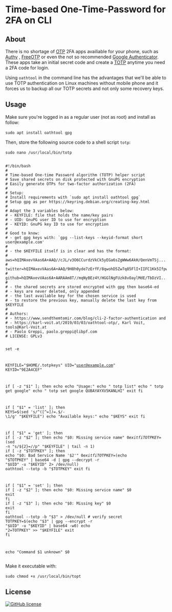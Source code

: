 # Time-based One-Time-Password for 2FA on CLI
<h2>About</h2>
<p>There is no shortage of <a href="https://en.wikipedia.org/wiki/One-time_password">OTP</a> 2FA apps availiable for your phone, such as <a href="https://authy.com">Authy</a> , <a href="https://freeotp.github.io/">FreeOTP</a> or even the not so recommended <a href="https://play.google.com/store/apps/details?id=com.google.android.apps.authenticator2&hl=en_us">Google Authenticator</a>.<br />These apps take an initial secret code and create a <a href="https://en.wikipedia.org/wiki/Time-based_One-time_Password_algorithm">TOTP</a> anytime you  need a 2FA code for login.</p>
<p>Using <code>oathtool</code> in the command line has the advantages that we'll be able to use TOTP authentication on Linux machines without mobile phone and it forces us to backup all our TOTP secrets and not only some recovery keys.</p>
<h2>Usage</h2>
<p>Make sure you're logged in as a regular user (not as root) and install as follow:<br /><br />
<code>sudo apt install oathtool gpg</code></p>
<p>Then, store the following source code to a shell script <code>totp</code>:<br /><br />
<code>sudo nano /usr/local/bin/totp</code>
<pre><code>
#!/bin/bash
# 
# Time-based One-time Password algorithm (TOTP) helper script
# Save shared secrets on disk protected with GnuPG encryption
# Easily generate OTPs for two-factor authorization (2FA)
#
# Setup:
# Install requirements with `sudo apt install oathtool gpg`
# Setup gpg as per https://keyring.debian.org/creating-key.html
#
# Adapt the 3 variables below:
# - KEYFILE: file that holds the name/key pairs
# - UID: GnuPG user ID to use for encryption
# - KEYID: GnuPG key ID to use for encryption
#
# Good to know:
# - get gpg keys with: `gpg --list-keys --keyid-format short user@example.com'
#
# - the $KEYFILE itself is in clear and has the format:
#     aws=hQIMAxevVAas6A+AAQ//cJL/v3O6CCurdzVkCk5yEGa6sZgWWw6AkH/QenVmTSj...
#     twitter=hQIMAxevVAas6A+AAQ/9H8h0yde7zErfF/8qwohD5Zw7q85FlI+IIFC1Kk5Ifpw...
#     github=hQIMAxevVAas6A+AARAAm8T//mqNyBEz4Y/HGGlNgFUzk8vOaylMdE/TbDzVI...
#
# - the shared secrets are stored encrypted with gpg then base64-ed
# - keys are never deleted, only appended
# - the last available key for the chosen service is used
# - to restore the previous key, manually delete the last key from $KEYFILE
#
# Authors:
# - https://www.sendthemtomir.com/blog/cli-2-factor-authentication and
# - https://karl-voit.at/2019/03/03/oathtool-otp/, Karl Voit, tools@Karl-Voit.at
# - Paolo Greppi, paolo.greppi@libpf.com
# LICENSE: GPLv3

set -e

KEYFILE="$HOME/.totpkeys"
UID="user@example.com"
KEYID="9E2A4CEF"

if [ -z "$1" ]; then
  echo
  echo "Usage:"
  echo "   totp list"
  echo "   totp get google"
  echo "   totp set google QUBAYAYXV5KANLHI"
  exit
fi

if [ "$1" = 'list' ]; then
   KEYS=$(sed 's/^\([^=]*\)=.*$/- \1/g' "$KEYFILE")
   echo "Available keys:"
   echo "$KEYS"
   exit
fi

if [ "$1" = 'get' ]; then
  if [ -z "$2" ]; then
    echo "$0: Missing service name"
    $0
    exit
  fi
  TOTPKEY=$(sed -n "s/${2}=//p" "$KEYFILE" | tail -n 1)
  if [ -z "$TOTPKEY" ]; then
    echo "$0: Bad Service Name '$2'"
    $0
    exit
  fi
  TOTPKEY=$(echo "$TOTPKEY" | base64 -d | gpg --decrypt -r "$UID" -u "$KEYID" 2> /dev/null)
  oathtool --totp -b "$TOTPKEY"
  exit
fi

if [ "$1" = 'set' ]; then
  if [ -z "$2" ]; then
    echo "$0: Missing service name"
    $0
    exit
  fi
  if [ -z "$3" ]; then
    echo "$0: Missing key"
    $0
    exit
  fi
  oathtool --totp -b "$3" > /dev/null # verify secret
  TOTPKEY=$(echo "$3" | gpg --encrypt -r "$UID" -u "$KEYID" | base64 -w0)
  echo "$2=$TOTPKEY" >> "$KEYFILE"
  exit
fi

echo "Command $1 unknown"
$0
</code></pre>
</p>
<p>Make it executable with:<br /><br />
<code>sudo chmod +x /usr/local/bin/topt</code></p>
<h2>License</h2>
<p><a href="https://raw.githubusercontent.com/citizen010/empty-site-template/master/LICENSE" rel="nofollow"><img src="https://camo.githubusercontent.com/890acbdcb87868b382af9a4b1fac507b9659d9bf/68747470733a2f2f696d672e736869656c64732e696f2f62616467652f6c6963656e73652d4d49542d626c75652e737667" alt="GitHub license" data-canonical-src="https://img.shields.io/badge/license-MIT-blue.svg" style="max-width:100%;"></a>
